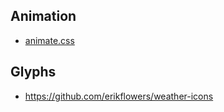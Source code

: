 ## Animation
* [animate.css](https://daneden.github.io/animate.css/)

## Glyphs
* https://github.com/erikflowers/weather-icons
